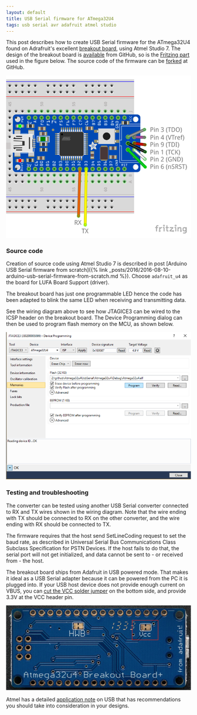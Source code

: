 ```yaml
---
layout: default
title: USB Serial firmware for ATmega32U4
tags: usb serial avr adafruit atmel studio
---
```


This post describes how to create USB Serial firmware for the ATmega32U4 found on Adrafruit's excellent [breakout board](https://www.adafruit.com/products/296), using Atmel Studio 7. The design of the breakout board is [available](https://github.com/adafruit/Atmega32u4-Breakout-Board) from GitHub, so is the [Fritzing part](https://github.com/adafruit/Fritzing-Library) used in the figure below. The source code of the firmware can be [forked](https://github.com/tewarid/atmega32u4-usb-serial) at GitHub.

![Adafruit's ATmega32U4 breakout](/assets/img/fritzing-atmega32u4-adafruit.png)

### Source code

Creation of source code using Atmel Studio 7 is described in post [Arduino USB Serial firmware from scratch]({% link _posts/2016/2016-08-10-arduino-usb-serial-firmware-from-scratch.md %}). Choose `adafruit_u4` as the board for LUFA Board Support (driver).

The breakout board has just one programmable LED hence the code has been adapted to blink the same LED when receiving and transmitting data.

See the wiring diagram above to see how JTAGICE3 can be wired to the ICSP header on the breakout board. The Device Programming dialog can then be used to program flash memory on the MCU, as shown below.

![Device Programming](/assets/img/atmel-studio-device-programming-usb-serial.png)

### Testing and troubleshooting

The converter can be tested using another USB Serial converter connected to RX and TX wires shown in the wiring diagram. Note that the wire ending with TX should be connected to RX on the other converter, and the wire ending with RX should be connected to TX.

The firmware requires that the host send SetLineCoding request to set the baud rate, as described in Universal Serial Bus Communications Class Subclass Specification for PSTN Devices. If the host fails to do that, the serial port will not get initialized, and data cannot be sent to - or received from - the host.

The breakout board ships from Adafruit in USB powered mode. That makes it ideal as a USB Serial adapter because it can be powered from the PC it is plugged into. If your USB host device does not provide enough current on VBUS, you can [cut the VCC solder jumper](https://learn.adafruit.com/atmega32u4-breakout/design) on the bottom side, and provide 3.3V at the VCC header pin.

![VCC solder jumper](/assets/img/atmega32u4-breakout-adafruit-vcc.png)

Atmel has a detailed [application note](http://ww1.microchip.com/downloads/en/AppNotes/doc8388.pdf) on USB that has recommendations you should take into consideration in your designs.
